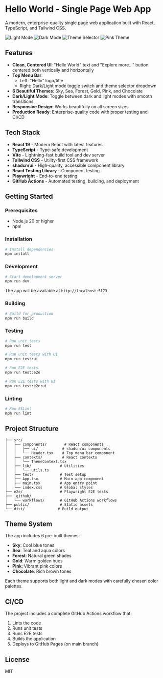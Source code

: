 # Hello World - Single Page Web App

A modern, enterprise-quality single page web application built with React, TypeScript, and Tailwind CSS.

![Light Mode](https://github.com/user-attachments/assets/4e46b58a-75da-4f26-95b9-9c87ce0d47a4)
![Dark Mode](https://github.com/user-attachments/assets/06350b66-3c22-4127-9f96-ca70af0430b8)
![Theme Selector](https://github.com/user-attachments/assets/ce994d82-e2a0-46ea-98d2-69353612ea81)
![Pink Theme](https://github.com/user-attachments/assets/03579323-4f6e-4636-8aeb-cafe0148cd99)

## Features

- **Clean, Centered UI**: "Hello World" text and "Explore more..." button centered both vertically and horizontally
- **Top Menu Bar**: 
  - Left: "Hello" logo/title
  - Right: Dark/Light mode toggle switch and theme selector dropdown
- **6 Beautiful Themes**: Sky, Sea, Forest, Gold, Pink, and Chocolate
- **Dark/Light Mode**: Toggle between dark and light modes with smooth transitions
- **Responsive Design**: Works beautifully on all screen sizes
- **Production Ready**: Enterprise-quality code with proper testing and CI/CD

## Tech Stack

- **React 19** - Modern React with latest features
- **TypeScript** - Type-safe development
- **Vite** - Lightning-fast build tool and dev server
- **Tailwind CSS** - Utility-first CSS framework
- **shadcn/ui** - High-quality, accessible component library
- **React Testing Library** - Component testing
- **Playwright** - End-to-end testing
- **GitHub Actions** - Automated testing, building, and deployment

## Getting Started

### Prerequisites

- Node.js 20 or higher
- npm

### Installation

```bash
# Install dependencies
npm install
```

### Development

```bash
# Start development server
npm run dev
```

The app will be available at `http://localhost:5173`

### Building

```bash
# Build for production
npm run build
```

### Testing

```bash
# Run unit tests
npm run test

# Run unit tests with UI
npm run test:ui

# Run E2E tests
npm run test:e2e

# Run E2E tests with UI
npm run test:e2e:ui
```

### Linting

```bash
# Run ESLint
npm run lint
```

## Project Structure

```
├── src/
│   ├── components/        # React components
│   │   ├── ui/           # shadcn/ui components
│   │   └── Header.tsx    # Top menu bar component
│   ├── contexts/         # React contexts
│   │   └── ThemeContext.tsx
│   ├── lib/             # Utilities
│   │   └── utils.ts
│   ├── test/            # Test setup
│   ├── App.tsx          # Main app component
│   ├── main.tsx         # App entry point
│   └── index.css        # Global styles
├── e2e/                 # Playwright E2E tests
├── .github/
│   └── workflows/       # GitHub Actions workflows
├── public/              # Static assets
└── dist/               # Build output
```

## Theme System

The app includes 6 pre-built themes:
- **Sky**: Cool blue tones
- **Sea**: Teal and aqua colors
- **Forest**: Natural green shades
- **Gold**: Warm golden hues
- **Pink**: Vibrant pink colors
- **Chocolate**: Rich brown tones

Each theme supports both light and dark modes with carefully chosen color palettes.

## CI/CD

The project includes a complete GitHub Actions workflow that:
1. Lints the code
2. Runs unit tests
3. Runs E2E tests
4. Builds the application
5. Deploys to GitHub Pages (on main branch)

## License

MIT

